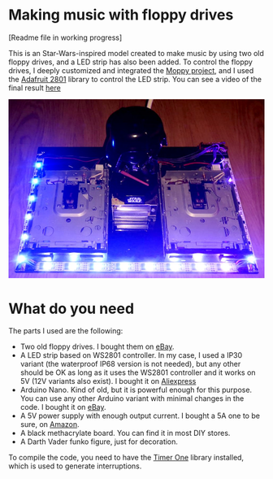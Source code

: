 # Making music with floppy drives

[Readme file in working progress]

This is an Star-Wars-inspired model created to make music by using two old floppy drives, and a LED strip has also been added. To control the floppy drives, I deeply customized and integrated the [Moppy project](https://github.com/SammyIAm/Moppy2), and I used the [Adafruit 2801](https://github.com/adafruit/Adafruit-WS2801-Library) library to control the LED strip. You can see a video of the final result [here](https://youtu.be/pWgEK_t-BJY)

![Model image](/image/01_floppy_music_model.jpg)


# What do you need
The parts I used are the following:
- Two old floppy drives. I bought them on [eBay](https://www.ebay.com/).
- A LED strip based on WS2801 controller. In my case, I used a IP30 variant (the waterproof IP68 version is not needed), but any other should be OK as long as it uses the WS2801 controller and it works on 5V (12V variants also exist). I bought it on [Aliexpress](https://es.aliexpress.com/item/32794195484.html?spm=a2g0s.9042311.0.0.7f1263c0XuWP32)
- Arduino Nano. Kind of old, but it is powerful enough for this purpose. You can use any other Arduino variant with minimal changes in the code. I bought it on [eBay](https://www.ebay.com/).
- A 5V power supply with enough output current. I bought a 5A one to be sure, on [Amazon](https://www.amazon.es/gp/product/B013QWW4DO/).
- A black methacrylate board. You can find it in most DIY stores.
- A Darth Vader funko figure, just for decoration.

To compile the code, you need to have the [Timer One](https://playground.arduino.cc/Code/Timer1/) library installed, which is used to generate interruptions.




